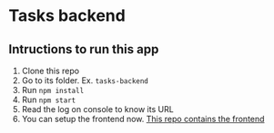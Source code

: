 # Tasks backend

## Intructions to run this app

1. Clone this repo
2. Go to its folder. Ex. `tasks-backend`
3. Run `npm install`
4. Run `npm start`
5. Read the log on console to know its URL
6. You can setup the frontend now. [This repo contains the frontend](https://github.com/ajparrah/tasks-frontend)
